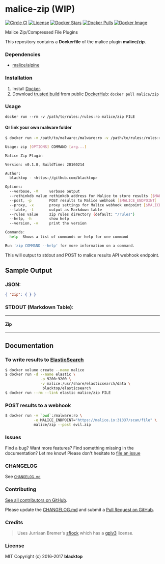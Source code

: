 malice-zip (WIP)
================

[![Circle CI](https://circleci.com/gh/maliceio/malice-zip.png?style=shield)](https://circleci.com/gh/maliceio/malice-zip) [![License](http://img.shields.io/:license-mit-blue.svg)](http://doge.mit-license.org) [![Docker Stars](https://img.shields.io/docker/stars/malice/zip.svg)](https://hub.docker.com/r/malice/zip/) [![Docker Pulls](https://img.shields.io/docker/pulls/malice/zip.svg)](https://hub.docker.com/r/malice/zip/) [![Docker Image](https://img.shields.io/badge/docker%20image-70%20MB-blue.svg)](https://hub.docker.com/r/malice/zip/)

Malice Zip/Compressed File Plugins

This repository contains a **Dockerfile** of the malice plugin **malice/zip**.

### Dependencies

-	[malice/alpine](https://hub.docker.com/r/malice/alpine/)

### Installation

1.	Install [Docker](https://www.docker.io/).
2.	Download [trusted build](https://hub.docker.com/r/malice/zip/) from public [DockerHub](https://hub.docker.com): `docker pull malice/zip`

### Usage

```
docker run --rm -v /path/to/rules:/rules:ro malice/zip FILE
```

#### Or link your own malware folder

```bash
$ docker run -v /path/to/malware:/malware:ro -v /path/to/rules:/rules:ro malice/zip FILE

Usage: zip [OPTIONS] COMMAND [arg...]

Malice Zip Plugin

Version: v0.1.0, BuildTime: 20160214

Author:
  blacktop - <https://github.com/blacktop>

Options:
  --verbose, -V		verbose output
  --rethinkdb value	rethinkdb address for Malice to store results [$MALICE_RETHINKDB]
  --post, -p		POST results to Malice webhook [$MALICE_ENDPOINT]
  --proxy, -x		proxy settings for Malice webhook endpoint [$MALICE_PROXY]
  --table, -t		output as Markdown table
  --rules value		zip rules directory (default: "/rules")
  --help, -h		show help
  --version, -v		print the version

Commands:
  help	Shows a list of commands or help for one command

Run 'zip COMMAND --help' for more information on a command.
```

This will output to stdout and POST to malice results API webhook endpoint.

Sample Output
-------------

### JSON:

```json
{ "zip": { } }
```

### STDOUT (Markdown Table):

---

#### Zip

---

Documentation
-------------

### To write results to [ElasticSearch](https://www.elastic.co/products/elasticsearch)

```bash
$ docker volume create --name malice
$ docker run -d --name elastic \
                -p 9200:9200 \
                -v malice:/usr/share/elasticsearch/data \
                 blacktop/elasticsearch
$ docker run --rm --link elastic malice/zip FILE
```

### POST results to a webhook

```bash
$ docker run -v `pwd`:/malware:ro \
             -e MALICE_ENDPOINT="https://malice.io:31337/scan/file" \
             malice/zip --post evil.zip
```

### Issues

Find a bug? Want more features? Find something missing in the documentation? Let me know! Please don't hesitate to [file an issue](https://github.com/maliceio/malice-zip/issues/new)

### CHANGELOG

See [`CHANGELOG.md`](https://github.com/maliceio/malice-zip/blob/master/CHANGELOG.md)

### Contributing

[See all contributors on GitHub](https://github.com/maliceio/malice-zip/graphs/contributors).

Please update the [CHANGELOG.md](https://github.com/maliceio/malice-zip/blob/master/CHANGELOG.md) and submit a [Pull Request on GitHub](https://help.github.com/articles/using-pull-requests/).

### Credits

> Uses Jurriaan Bremer's [sflock](https://github.com/jbremer/sflock) which has a [gplv3](https://github.com/jbremer/sflock/raw/master/docs/LICENSE) license.

### License

MIT Copyright (c) 2016-2017 **blacktop**

